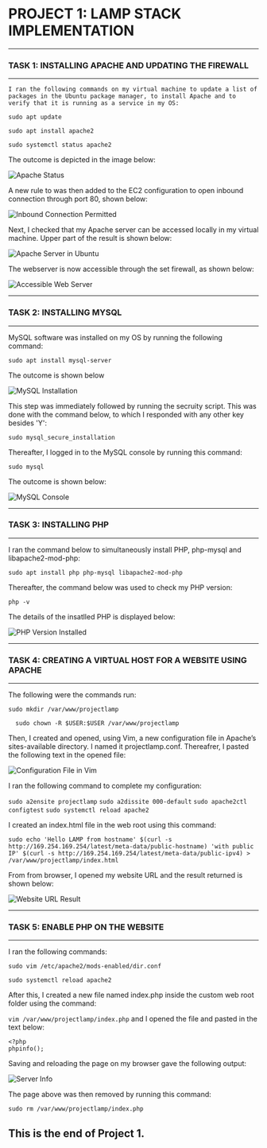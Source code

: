 # **PROJECT 1: LAMP STACK IMPLEMENTATION**

___
 ### **TASK 1: INSTALLING APACHE AND UPDATING THE FIREWALL**
    
 ___
    I ran the following commands on my virtual machine to update a list of packages in the Ubuntu package manager, to install Apache and to verify that it is running as a service in my OS:


`sudo apt update`

`sudo apt install apache2`

`sudo systemctl status apache2`

The outcome is depicted in the image below:

![Apache Status](./images/apache_status.PNG 'Apache Status')


A new rule to was then added to the EC2 configuration to open inbound connection through port 80, shown below:

![Inbound Connection Permitted](./images/new_http_rule.PNG 'Inbound Connection Permitted')


Next, I checked that my Apache server can be accessed locally in my virtual machine. Upper part of the result is shown below:

![Apache Server in Ubuntu](./images/apache_in_ubuntu.PNG "Apache Server in Ubuntu")


The webserver is now accessible through the set firewall, as shown below:

![Accessible Web Server](./images/accessible_apache.PNG "Accessible Web Server")


___
 ### **TASK 2: INSTALLING MYSQL**
___


MySQL software was installed on my OS by running the following command:

`sudo apt install mysql-server`

The outcome is shown below

![MySQL Installation](./images/mysql_install.PNG 'MySQL Installation')

This step was immediately followed by running the secruity script. This was done with the command below, to which I responded with any other key besides 'Y':

`sudo mysql_secure_installation`

Thereafter, I logged in to the MySQL console by running this command:

`sudo mysql`

The outcome is shown below:

![MySQL Console](./images/mysql_console.PNG 'MySQL Console')

___
### **TASK 3: INSTALLING PHP**
___

I ran the command below to simultaneously install PHP, php-mysql and libapache2-mod-php:

`sudo apt install php php-mysql libapache2-mod-php`

Thereafter, the command below was used to check my PHP version:

`php -v`

The details of the insatlled PHP is displayed below:

![PHP Version Installed](./images/php_version.PNG 'PHP Version Installed')



___
### **TASK 4: CREATING A VIRTUAL HOST FOR A WEBSITE USING APACHE**
___

The following were the commands run:

`sudo mkdir /var/www/projectlamp`

`  sudo chown -R $USER:$USER /var/www/projectlamp`

Then, I created and opened, using Vim, a new configuration file in Apache’s sites-available directory. I named it projectlamp.conf. Thereafrer, I pasted the following text in the opened file:

![Configuration File in Vim](./images/config_file_in_vim.PNG "Configuration File in Vim")

I ran the following command to complete my configuration:

`sudo a2ensite projectlamp`
`sudo a2dissite 000-default`
`sudo apache2ctl configtest`
`sudo systemctl reload apache2`

I created an index.html file in the web root using this command:

`sudo echo 'Hello LAMP from hostname' $(curl -s http://169.254.169.254/latest/meta-data/public-hostname) 'with public IP' $(curl -s http://169.254.169.254/latest/meta-data/public-ipv4) > /var/www/projectlamp/index.html`


From from browser, I opened my website URL and the result returned is shown below:

![Website URL Result](./images/website_URL_result.PNG "Website URL Result")


___
### **TASK 5: ENABLE PHP ON THE WEBSITE**
---
I ran the following commands:

`sudo vim /etc/apache2/mods-enabled/dir.conf`

`sudo systemctl reload apache2`

After this, I created a new file named index.php inside the custom web root folder using the command:

`vim /var/www/projectlamp/index.php` and I opened the file and pasted in the text below:

```
<?php
phpinfo();
```

Saving and reloading the page on my browser gave the following output:

![Server Info](./images/server_info_php.PNG "Server Info")

The page above was then removed by running this command:

`sudo rm /var/www/projectlamp/index.php`

## **This is the end of Project 1.**
